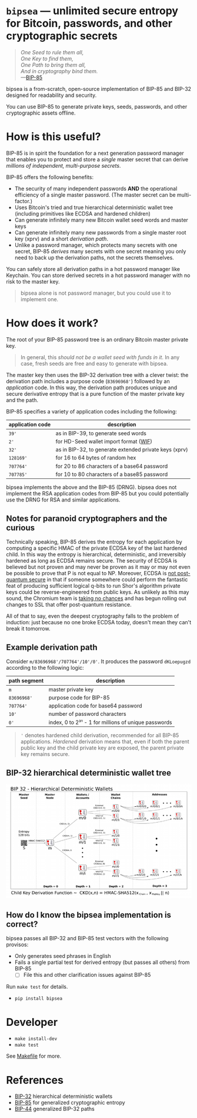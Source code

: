 # `bipsea` — unlimited secure entropy for Bitcoin, passwords, and other cryptographic secrets

> _One Seed to rule them all,  
> One Key to find them,  
> One Path to bring them all,  
> And in cryptography bind them._  
> —[BIP-85](https://github.com/bitcoin/bips/blob/master/bip-0085.mediawiki)

bipsea is a from-scratch, open-source implementation of BIP-85 and BIP-32 designed
for readability and security.

You can use BIP-85 to generate private keys, seeds, passwords, and other cryptographic
assets offline.

# How is this useful?

BIP-85 is in spirit the foundation for a next generation password manager
that enables you to protect and store a _single_ master secret that can derive
_millions of independent, multi-purpose secrets_. 

BIP-85 offers the following benefits:
* The security of many independent passwords **AND** the operational efficiency
of a single master password. (The master secret can be multi-factor.)
* Uses Bitcoin's tried and true hierarchical deterministic wallet
tree (including primitives like ECDSA and hardened children)
* Can generate infinitely many new Bitcoin wallet seed words and master keys
* Can generate infinitely many new passwords from a single master root key (xprv)
and a short _derivation path_.
* Unlike a password manager, which protects many secrets with one secret,
BIP-85 _derives_ many secrets with one secret meaning you only need to back up 
the derivation paths, not the secrets themselves.

You can safely store all derivation paths in a hot password manager
like Keychain. You can store derived secrets in a hot password manager
with no risk to the master key.

> bipsea alone is not password manager, but you could use it to implement one.

# How does it work?

The root of your BIP-85 password tree is an ordinary Bitcoin master private key.
> In general, this _should not be a wallet seed with funds in it_.
> In any case, fresh seeds are free and easy to generate with bipsea.

The master key then uses the BIP-32 derivation tree with a clever twist: the
derivation path includes a purpose code (`83696968'`) followed by an _application_
code. In this way, the derivation path produces unique and secure derivative entropy
that is a pure function of the master private key and the path.

BIP-85 specifies a variety of application codes including the following:

| application code | description |
|------------------|-------------|
| `39'`            | as in BIP-39, to generate seed words |
| `2'`             | for HD-Seed wallet import format ([WIF](https://en.bitcoin.it/wiki/Wallet_import_format)) |
| `32'`            | as in BIP-32, to generate extended private keys (xprv) |
| `128169'`        | for 16 to 64 bytes of random hex |
| `707764'`        | for 20 to 86 characters of a base64 password |
| `707785'`        | for 10 to 80 characters of a base85 password |

bipsea implements the above and the BIP-85 (DRNG).
bipsea does not implement the RSA application codes from BIP-85 but you could
potentially use the DRNG for RSA and similar applications.

## Notes for paranoid cryptographers and the curious

Technically speaking, BIP-85 derives the entropy for each application by computing
a specific HMAC of the private ECDSA key of the last hardened child. In this way
the entropy is hierarchical, deterministic, and irreversibly hardened as long as
ECDSA remains secure. The security of ECDSA is believed but not proven and may
never be proven as it may or may not even be possible to prove that P is not equal
to NP. Moreover, ECDSA is [not post-quantum secure](https://blog.cloudflare.com/pq-2024)
in that if someone somewhere could perform the fantastic feat of producing sufficient
logical q-bits to run Shor's algorithm private keys could be reverse-engineered 
from public keys. As unlikely as this may sound, the Chromium team is
[taking no chances](https://blog.chromium.org/2024/05/advancing-our-amazing-bet-on-asymmetric.html)
and has begun rolling out changes to SSL that offer post-quantum resistance.

All of that to say, even the deepest cryptography falls to the problem of induction:
just because no one broke ECDSA today, doesn't mean they can't break it tomorrow.

## Example derivation path

Consider `m/83696968'/707764'/10'/0'`. It produces the password
`dKLoepugzd` according to the following logic:

| path segment | description                               |
|--------------|-------------------------------------------|
| `m`          | master private key                        |
| `83696968'`  | purpose code for BIP-85                   |
| `707764'`    | application code for base64 password      |
| `10'`        | number of password characters             |
| `0'`         | index, 0 to 2³¹ - 1 for millions of unique passwords |

> `'` denotes hardened child derivation, recommended for all BIP-85 applications.
_Hardened_ derivation means that, even if both the parent public key and the child
private key are exposed, the parent private key remains secure.

## BIP-32 hierarchical deterministic wallet tree

![](imgs/derivation.png)

## How do I know the bipsea implementation is correct?

bipsea passes all BIP-32 and BIP-85 test vectors with the following provisos:
* Only generates seed phrases in English
* Fails a single partial test for derived entropy (but passes all others) from BIP-85
    * [ ] File this and other clarification issues against BIP-85

Run `make test` for details.

* `pip install bipsea`

# Developer

* `make install-dev`
* `make test`

See [Makefile](./Makefile) for more.

# References

* [BIP-32](https://github.com/bitcoin/bips/blob/master/bip-0032.mediawiki) hierarchical
deterministic wallets
* [BIP-85](https://github.com/bitcoin/bips/blob/master/bip-0085.mediawiki) for
generalized cryptographic entropy
* [BIP-44](https://github.com/bitcoin/bips/blob/master/bip-0044.mediawiki) generalized
BIP-32 paths
